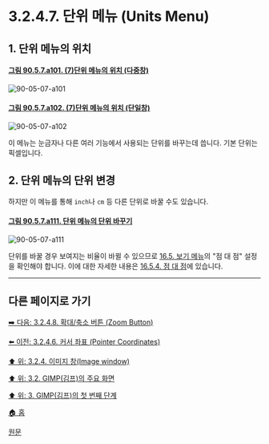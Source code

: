 # 3.2.4.7. 단위 메뉴 (Units Menu)

<a id="03-02-04-07-s1"></a>

## 1. 단위 메뉴의 위치

<a id="90-05-07-a101"></a>

#### [그림 90.5.7.a101. (7)단위 메뉴의 위치 (다중창)](./90-05-07-units_menu.md#90-05-07-a101)
![90-05-07-a101](https://github.com/wonder13662/gimp/assets/15767104/04ea57d8-27c3-453b-9743-48a8a0d6b3ba)

<a id="90-05-07-a102"></a>

#### [그림 90.5.7.a102. (7)단위 메뉴의 위치 (단일창)](./90-05-07-units_menu.md#90-05-07-a102)
![90-05-07-a102](https://github.com/wonder13662/gimp/assets/15767104/a0bc73ac-0abb-4991-b689-0d49099357f8)

이 메뉴는 눈금자나 다른 여러 기능에서 사용되는 단위를 바꾸는데 씁니다. 기본 단위는 픽셀입니다. 

<a id="03-02-04-07-s2"></a>

## 2. 단위 메뉴의 단위 변경
하지만 이 메뉴를 통해 `inch`나 `cm` 등 다른 단위로 바꿀 수도 있습니다. 

<a id="90-05-07-a111"></a>

#### [그림 90.5.7.a111. 단위 메뉴의 단위 바꾸기](./90-05-07-units_menu.md#90-05-07-a111)
![90-05-07-a111](https://github.com/wonder13662/gimp/assets/15767104/bbb5406d-d691-4523-b006-4f5057b495bb)

단위를 바꿀 경우 보여지는 비율이 바뀔 수 있으므로 [16.5. 보기 메뉴](16-05-00-the-view-menu.md)의 "점 대 점" 설정을 확인해야 합니다. 이에 대한 자세한 내용은 [16.5.4. 점 대 점](./16-05-04-dot-for-dot.md)에 있습니다.

***

## 다른 페이지로 가기

[➡️ 다음: 3.2.4.8. 확대/축소 버튼 (Zoom Button)](./03-02-04-08-zoom-button.md)

[⬅️ 이전: 3.2.4.6. 커서 좌표 (Pointer Coordinates)](./03-02-04-06-pointer-coordinates.md)

[⬆️ 위: 3.2.4. 이미지 창(Image window)](./03-02-04-00-image_window.md)

[⬆️ 위: 3.2. GIMP(김프)의 주요 화면](./03-02-00-main-window.md)

[⬆️ 위: 3. GIMP(김프)의 첫 번째 단계](./03-00-first-step-with-gimp.md)

[🏠 홈](./00-home.md)

[원문](https://docs.gimp.org/2.10/ko/gimp-image-window.html)

